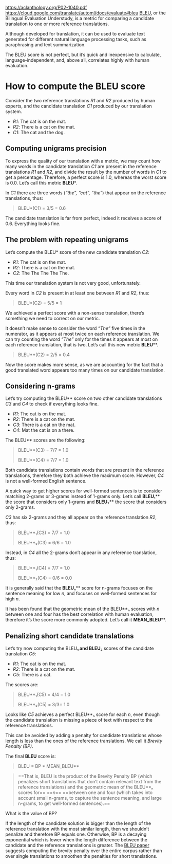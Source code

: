 https://aclanthology.org/P02-1040.pdf
https://cloud.google.com/translate/automl/docs/evaluate#bleu
[BLEU](https://aclanthology.org/P02-1040.pdf), or the Bilingual Evaluation Understudy, is a metric for comparing a candidate translation to one or more reference translations.

Although developed for translation, it can be used to evaluate text generated for different natural language processing tasks, such as paraphrasing and text summarization.

The BLEU score is not perfect, but it’s quick and inexpensive to calculate, language-independent, and, above all, correlates highly with human evaluation.

# How to compute the BLEU score

Consider the two reference translations _R1_ and _R2_ produced by human experts, and the candidate translation _C1_ produced by our translation system.

- _R1_: The cat is on the mat.
- _R2_: There is a cat on the mat.
- _C1_: The cat and the dog.

## Computing unigrams precision

To express the quality of our translation with a metric, we may count how many words in the candidate translation _C1_ are present in the reference translations _R1_ and _R2_, and divide the result by the number of words in _C1_ to get a percentage. Therefore, a perfect score is 1.0, whereas the worst score is 0.0. Let’s call this metric **BLEU***.

In _C1_ there are three words (_“the”, “cat”, “the”_) that appear on the reference translations, thus:

> BLEU*(C1) = 3/5 = 0.6

The candidate translation is far from perfect, indeed it receives a score of 0.6. Everything looks fine.

## The problem with repeating unigrams

Let’s compute the BLEU* score of the new candidate translation _C2_:

- _R1_: The cat is on the mat.
- _R2_: There is a cat on the mat.
- _C2_: The The The The The.

This time our translation system is not very good, unfortunately.

Every word in _C2_ is present in at least one between _R1_ and _R2_, thus:

> BLEU*(C2) = 5/5 = 1

We achieved a perfect score with a non-sense translation, there’s something we need to correct on our metric.

It doesn’t make sense to consider the word _“The”_ five times in the numerator, as it appears at most twice on each reference translation. We can try counting the word _“The”_ only for the times it appears at most on each reference translation, that is two. Let’s call this new metric **BLEU****.

> BLEU**(C2) = 2/5 = 0.4

Now the score makes more sense, as we are accounting for the fact that a good translated word appears too many times on our candidate translation.

## Considering n-grams

Let’s try computing the BLEU** score on two other candidate translations _C3_ and _C4_ to check if everything looks fine.

- _R1_: The cat is on the mat.
- _R2_: There is a cat on the mat.
- _C3_: There is a cat on the mat.
- _C4_: Mat the cat is on a there.

The BLEU** scores are the following:

> BLEU**(C3) = 7/7 = 1.0
> 
> BLEU**(C4) = 7/7 = 1.0

Both candidate translations contain words that are present in the reference translations, therefore they both achieve the maximum score. However, _C4_ is not a well-formed English sentence.

A quick way to get higher scores for well-formed sentences is to consider matching 2-grams or 3-grams instead of 1-grams only. Let’s call **BLEU**₁** the score that considers only 1-grams and **BLEU**₂** the score that considers only 2-grams.

_C3_ has six 2-grams and they all appear on the reference translation _R2_, thus:

> BLEU**₁(C3) = 7/7 = 1.0
> 
> BLEU**₂(C3) = 6/6 = 1.0

Instead, in _C4_ all the 2-grams don’t appear in any reference translation, thus:

> BLEU**₁(C4) = 7/7 = 1.0
> 
> BLEU**₂(C4) = 0/6 = 0.0

It is generally said that the **BLEU**ₙ** score for n-grams focuses on the sentence meaning for low _n_, and focuses on well-formed sentences for high _n_.

It has been found that the geometric mean of the BLEU**ₙ scores with _n_ between one and four has the best correlation with human evaluation, therefore it’s the score more commonly adopted. Let’s call it **MEAN_BLEU****.

## Penalizing short candidate translations

Let’s try now computing the BLEU**₁ and BLEU**₂ scores of the candidate translation _C5_:

- _R1_: The cat is on the mat.
- _R2_: There is a cat on the mat.
- _C5_: There is a cat.

The scores are:

> BLEU**₁(C5) = 4/4 = 1.0
> 
> BLEU**₂(C5) = 3/3= 1.0

Looks like _C5_ achieves a perfect BLEU**ₙ score for each _n_, even though the candidate translation is missing a piece of text with respect to the reference translations.

This can be avoided by adding a penalty for candidate translations whose length is less than the ones of the reference translations. We call it _Brevity Penalty (BP)_.

The final **BLEU** score is:

> BLEU = BP * MEAN_BLEU**

> ==That is, BLEU is the product of the Brevity Penalty BP (which penalizes short translations that don’t contain relevant text from the reference translations) and the geometric mean of the BLEU**ₙ scores for== ==_n_== ==between one and four (which takes into account small n-grams, to capture the sentence meaning, and large n-grams, to get well-formed sentences).==

What is the value of BP?

If the length of the candidate solution is bigger than the length of the reference translation with the most similar length, then we shouldn’t penalize and therefore BP equals one. Otherwise, BP is a decaying exponential which is lower when the length difference between the candidate and the reference translations is greater. The [BLEU paper](https://aclanthology.org/P02-1040.pdf) suggests computing the brevity penalty over the entire corpus rather than over single translations to smoothen the penalties for short translations.